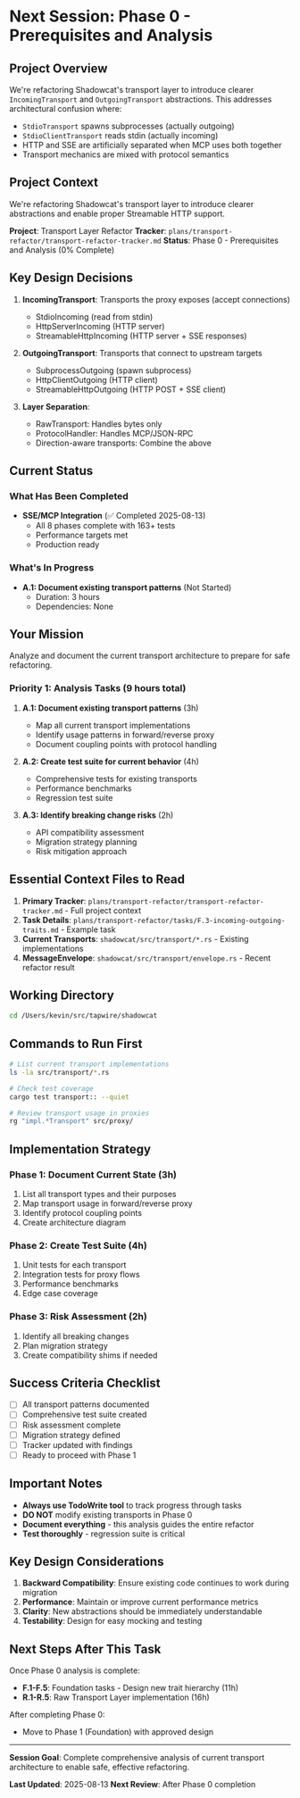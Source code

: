 # Next Session: Phase 0 - Prerequisites and Analysis

## Project Overview

We're refactoring Shadowcat's transport layer to introduce clearer `IncomingTransport` and `OutgoingTransport` abstractions. This addresses architectural confusion where:
- `StdioTransport` spawns subprocesses (actually outgoing)
- `StdioClientTransport` reads stdin (actually incoming)  
- HTTP and SSE are artificially separated when MCP uses both together
- Transport mechanics are mixed with protocol semantics

## Project Context

We're refactoring Shadowcat's transport layer to introduce clearer abstractions and enable proper Streamable HTTP support.

**Project**: Transport Layer Refactor
**Tracker**: `plans/transport-refactor/transport-refactor-tracker.md`
**Status**: Phase 0 - Prerequisites and Analysis (0% Complete)

## Key Design Decisions

1. **IncomingTransport**: Transports the proxy exposes (accept connections)
   - StdioIncoming (read from stdin)
   - HttpServerIncoming (HTTP server)
   - StreamableHttpIncoming (HTTP server + SSE responses)

2. **OutgoingTransport**: Transports that connect to upstream targets
   - SubprocessOutgoing (spawn subprocess)
   - HttpClientOutgoing (HTTP client)
   - StreamableHttpOutgoing (HTTP POST + SSE client)

3. **Layer Separation**:
   - RawTransport: Handles bytes only
   - ProtocolHandler: Handles MCP/JSON-RPC
   - Direction-aware transports: Combine the above

## Current Status

### What Has Been Completed
- **SSE/MCP Integration** (✅ Completed 2025-08-13)
  - All 8 phases complete with 163+ tests
  - Performance targets met
  - Production ready

### What's In Progress
- **A.1: Document existing transport patterns** (Not Started)
  - Duration: 3 hours
  - Dependencies: None

## Your Mission

Analyze and document the current transport architecture to prepare for safe refactoring.

### Priority 1: Analysis Tasks (9 hours total)

1. **A.1: Document existing transport patterns** (3h)
   - Map all current transport implementations
   - Identify usage patterns in forward/reverse proxy
   - Document coupling points with protocol handling
   
2. **A.2: Create test suite for current behavior** (4h)
   - Comprehensive tests for existing transports
   - Performance benchmarks
   - Regression test suite
   
3. **A.3: Identify breaking change risks** (2h)
   - API compatibility assessment
   - Migration strategy planning
   - Risk mitigation approach

## Essential Context Files to Read

1. **Primary Tracker**: `plans/transport-refactor/transport-refactor-tracker.md` - Full project context
2. **Task Details**: `plans/transport-refactor/tasks/F.3-incoming-outgoing-traits.md` - Example task
3. **Current Transports**: `shadowcat/src/transport/*.rs` - Existing implementations
4. **MessageEnvelope**: `shadowcat/src/transport/envelope.rs` - Recent refactor result

## Working Directory

```bash
cd /Users/kevin/src/tapwire/shadowcat
```

## Commands to Run First

```bash
# List current transport implementations
ls -la src/transport/*.rs

# Check test coverage
cargo test transport:: --quiet

# Review transport usage in proxies
rg "impl.*Transport" src/proxy/
```

## Implementation Strategy

### Phase 1: Document Current State (3h)
1. List all transport types and their purposes
2. Map transport usage in forward/reverse proxy
3. Identify protocol coupling points
4. Create architecture diagram

### Phase 2: Create Test Suite (4h)
1. Unit tests for each transport
2. Integration tests for proxy flows
3. Performance benchmarks
4. Edge case coverage

### Phase 3: Risk Assessment (2h)
1. Identify all breaking changes
2. Plan migration strategy
3. Create compatibility shims if needed

## Success Criteria Checklist

- [ ] All transport patterns documented
- [ ] Comprehensive test suite created
- [ ] Risk assessment complete
- [ ] Migration strategy defined
- [ ] Tracker updated with findings
- [ ] Ready to proceed with Phase 1

## Important Notes

- **Always use TodoWrite tool** to track progress through tasks
- **DO NOT** modify existing transports in Phase 0
- **Document everything** - this analysis guides the entire refactor
- **Test thoroughly** - regression suite is critical

## Key Design Considerations

1. **Backward Compatibility**: Ensure existing code continues to work during migration
2. **Performance**: Maintain or improve current performance metrics
3. **Clarity**: New abstractions should be immediately understandable
4. **Testability**: Design for easy mocking and testing

## Next Steps After This Task

Once Phase 0 analysis is complete:
- **F.1-F.5**: Foundation tasks - Design new trait hierarchy (11h)
- **R.1-R.5**: Raw Transport Layer implementation (16h)

After completing Phase 0:
- Move to Phase 1 (Foundation) with approved design

---

**Session Goal**: Complete comprehensive analysis of current transport architecture to enable safe, effective refactoring.

**Last Updated**: 2025-08-13
**Next Review**: After Phase 0 completion